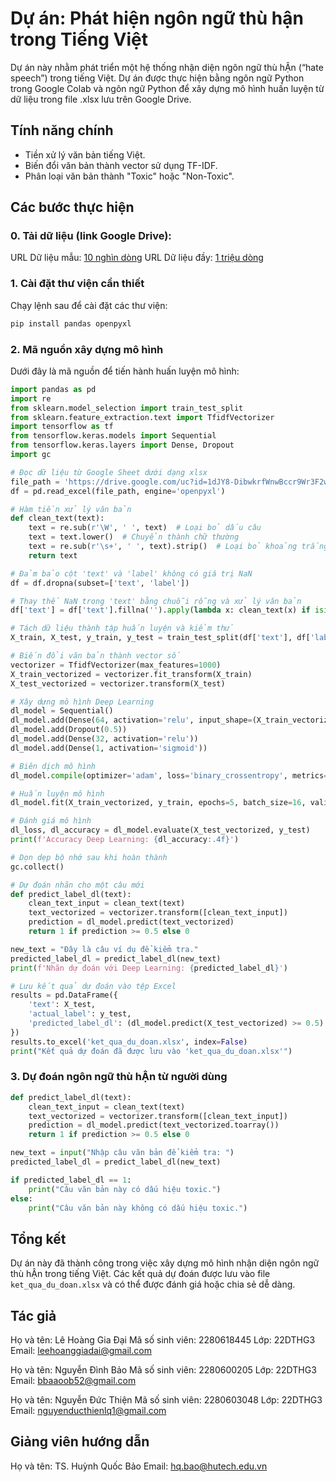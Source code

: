 # Dự án: Phát hiện ngôn ngữ thù hận trong Tiếng Việt
Dự án này nhằm phát triển một hệ thống nhận diện ngôn ngữ thù hẬn (“hate speech”) trong tiếng Việt. Dự án được thực hiện bằng ngôn ngữ Python trong Google Colab và ngôn ngữ Python để xây dựng mô hình huấn luyện từ dữ liệu trong file .xlsx lưu trên Google Drive.

## Tính năng chính
- Tiền xử lý văn bản tiếng Việt.
- Biến đổi văn bản thành vector sử dụng TF-IDF.
- Phân loại văn bản thành "Toxic" hoặc "Non-Toxic".

## Các bước thực hiện
### 0. Tải dữ liệu (link Google Drive):
URL Dữ liệu mẫu: [10 nghìn dòng](https://docs.google.com/spreadsheets/d/1Ahsx819pr1_uoBzYpAQ3y7jCvrzrrEpj/edit?usp=drive_link&ouid=115162853690801608992&rtpof=true&sd=true)
URL Dữ liệu đầy: [1 triệu dòng](https://docs.google.com/spreadsheets/d/1izHHnc_CzggaFDNgc2XhAMiA_K7D-_D4/edit?usp=drive_link&ouid=115162853690801608992&rtpof=true&sd=true)

### 1. Cài đặt thư viện cần thiết
Chạy lệnh sau để cài đặt các thư viện:

```bash
pip install pandas openpyxl
```

### 2. Mã nguồn xây dựng mô hình
Dưới đây là mã nguồn để tiến hành huấn luyện mô hình:

```python
import pandas as pd
import re
from sklearn.model_selection import train_test_split
from sklearn.feature_extraction.text import TfidfVectorizer
import tensorflow as tf
from tensorflow.keras.models import Sequential
from tensorflow.keras.layers import Dense, Dropout
import gc

# Đọc dữ liệu từ Google Sheet dưới dạng xlsx
file_path = 'https://drive.google.com/uc?id=1dJY8-DibwkrfWnwBccr9Wr3F2wPWii8a'
df = pd.read_excel(file_path, engine='openpyxl')

# Hàm tiền xử lý văn bản
def clean_text(text):
    text = re.sub(r'\W', ' ', text)  # Loại bỏ dấu câu
    text = text.lower()  # Chuyển thành chữ thường
    text = re.sub(r'\s+', ' ', text).strip()  # Loại bỏ khoảng trắng thừa
    return text

# Đảm bảo cột 'text' và 'label' không có giá trị NaN
df = df.dropna(subset=['text', 'label'])

# Thay thế NaN trong 'text' bằng chuỗi rỗng và xử lý văn bản
df['text'] = df['text'].fillna('').apply(lambda x: clean_text(x) if isinstance(x, str) else '')

# Tách dữ liệu thành tập huấn luyện và kiểm thử
X_train, X_test, y_train, y_test = train_test_split(df['text'], df['label'], test_size=0.2, random_state=42)

# Biến đổi văn bản thành vector số
vectorizer = TfidfVectorizer(max_features=1000)
X_train_vectorized = vectorizer.fit_transform(X_train)
X_test_vectorized = vectorizer.transform(X_test)

# Xây dựng mô hình Deep Learning
dl_model = Sequential()
dl_model.add(Dense(64, activation='relu', input_shape=(X_train_vectorized.shape[1],)))
dl_model.add(Dropout(0.5))
dl_model.add(Dense(32, activation='relu'))
dl_model.add(Dense(1, activation='sigmoid'))

# Biên dịch mô hình
dl_model.compile(optimizer='adam', loss='binary_crossentropy', metrics=['accuracy'])

# Huấn luyện mô hình
dl_model.fit(X_train_vectorized, y_train, epochs=5, batch_size=16, validation_data=(X_test_vectorized, y_test))

# Đánh giá mô hình
dl_loss, dl_accuracy = dl_model.evaluate(X_test_vectorized, y_test)
print(f'Accuracy Deep Learning: {dl_accuracy:.4f}')

# Dọn dẹp bộ nhớ sau khi hoàn thành
gc.collect()

# Dự đoán nhãn cho một câu mới
def predict_label_dl(text):
    clean_text_input = clean_text(text)
    text_vectorized = vectorizer.transform([clean_text_input])
    prediction = dl_model.predict(text_vectorized)
    return 1 if prediction >= 0.5 else 0

new_text = "Đây là câu ví dụ để kiểm tra."
predicted_label_dl = predict_label_dl(new_text)
print(f'Nhãn dự đoán với Deep Learning: {predicted_label_dl}')

# Lưu kết quả dự đoán vào tệp Excel
results = pd.DataFrame({
    'text': X_test,
    'actual_label': y_test,
    'predicted_label_dl': (dl_model.predict(X_test_vectorized) >= 0.5).astype(int).flatten()
})
results.to_excel('ket_qua_du_doan.xlsx', index=False)
print("Kết quả dự đoán đã được lưu vào 'ket_qua_du_doan.xlsx'")
```

### 3. Dự đoán ngôn ngữ thù hẬn từ người dùng

```python
def predict_label_dl(text):
    clean_text_input = clean_text(text)
    text_vectorized = vectorizer.transform([clean_text_input])
    prediction = dl_model.predict(text_vectorized.toarray())
    return 1 if prediction >= 0.5 else 0

new_text = input("Nhập câu văn bản để kiểm tra: ")
predicted_label_dl = predict_label_dl(new_text)

if predicted_label_dl == 1:
    print("Câu văn bản này có dấu hiệu toxic.")
else:
    print("Câu văn bản này không có dấu hiệu toxic.")
```

## Tổng kết
Dự án này đã thành công trong việc xây dựng mô hình nhận diện ngôn ngữ thù hẬn trong tiếng Việt. Các kết quả dự đoán được lưu vào file `ket_qua_du_doan.xlsx` và có thể được đánh giá hoặc chia sẻ dễ dàng.

## Tác giả

Họ và tên: Lê Hoàng Gia Đại
Mã số sinh viên: 2280618445
Lớp: 22DTHG3\
Email: [leehoanggiadai@gmail.com](mailto\:leehoanggiadai@gmail.com)

Họ và tên: Nguyễn Đình Bảo
Mã số sinh viên: 2280600205
Lớp: 22DTHG3\
Email: [bbaaoob52@gmail.com](mailto\:bbaaoob52@gmail.com)

Họ và tên: Nguyễn Đức Thiện
Mã số sinh viên: 2280603048
Lớp: 22DTHG3\
Email: [nguyenducthienlq1@gmail.com](mailto\:nguyenducthienlq1@gmail.com)

## Giảng viên hướng dẫn

Họ và tên: TS. Huỳnh Quốc Bảo 
Email: [hq.bao@hutech.edu.vn](mailto\:hq.bao@hutech.edu.vn)

